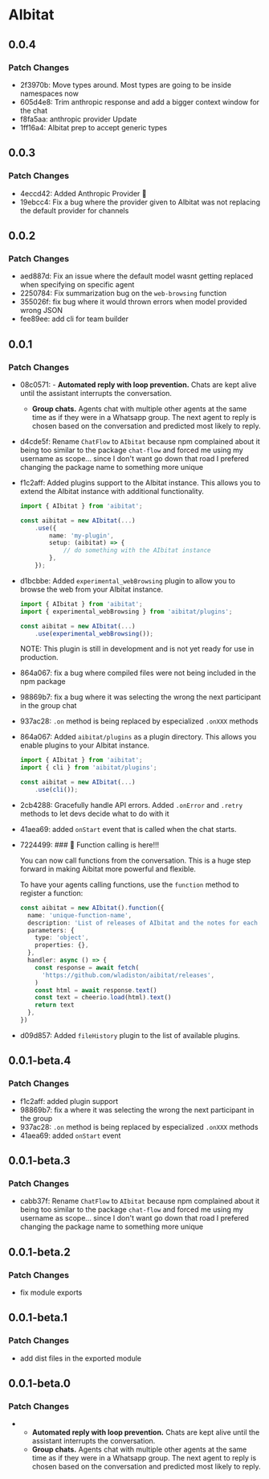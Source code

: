# AIbitat

## 0.0.4

### Patch Changes

- 2f3970b: Move types around. Most types are going to be inside namespaces now
- 605d4e8: Trim anthropic response and add a bigger context window for the chat
- f8fa5aa: anthropic provider Update
- 1ff16a4: AIbitat prep to accept generic types

## 0.0.3

### Patch Changes

- 4eccd42: Added Anthropic Provider 🎊
- 19ebcc4: Fix a bug where the provider given to AIbitat was not replacing the
  default provider for channels

## 0.0.2

### Patch Changes

- aed887d: Fix an issue where the default model wasnt getting replaced when
  specifying on specific agent
- 2250784: Fix summarization bug on the `web-browsing` function
- 355026f: fix bug where it would thrown errors when model provided wrong JSON
- fee89ee: add cli for team builder

## 0.0.1

### Patch Changes

- 08c0571: - **Automated reply with loop prevention.** Chats are kept alive
  until the assistant interrupts the conversation.
  - **Group chats.** Agents chat with multiple other agents at the same time as
    if they were in a Whatsapp group. The next agent to reply is chosen based on
    the conversation and predicted most likely to reply.
- d4cde5f: Rename `ChatFlow` to `AIbitat` because npm complained about it being
  too similar to the package `chat-flow` and forced me using my username as
  scope... since I don't want go down that road I prefered changing the package
  name to something more unique
- f1c2aff: Added plugins support to the AIbitat instance. This allows you to
  extend the AIbitat instance with additional functionality.

  ```ts
  import { AIbitat } from 'aibitat';

  const aibitat = new AIbitat(...)
      .use({
          name: 'my-plugin',
          setup: (aibitat) => {
              // do something with the AIbitat instance
          },
      });
  ```

- d1bcbbe: Added `experimental_webBrowsing` plugin to allow you to browse the
  web from your AIbitat instance.

  ```ts
  import { AIbitat } from 'aibitat';
  import { experimental_webBrowsing } from 'aibitat/plugins';

  const aibitat = new AIbitat(...)
      .use(experimental_webBrowsing());
  ```

  NOTE: This plugin is still in development and is not yet ready for use in
  production.

- 864a067: fix a bug where compiled files were not being included in the npm
  package
- 98869b7: fix a bug where it was selecting the wrong the next participant in
  the group chat
- 937ac28: `.on` method is being replaced by especialized `.onXXX` methods
- 864a067: Added `aibitat/plugins` as a plugin directory. This allows you enable
  plugins to your AIbitat instance.

  ```ts
  import { AIbitat } from 'aibitat';
  import { cli } from 'aibitat/plugins';

  const aibitat = new AIbitat(...)
      .use(cli());
  ```

- 2cb4288: Gracefully handle API errors. Added `.onError` and `.retry` methods
  to let devs decide what to do with it
- 41aea69: added `onStart` event that is called when the chat starts.
- 7224499: ### 🎉 Function calling is here!!!

  You can now call functions from the conversation. This is a huge step forward
  in making Aibitat more powerful and flexible.

  To have your agents calling functions, use the `function` method to register a
  function:

  ```ts
  const aibitat = new AIbitat().function({
    name: 'unique-function-name',
    description: 'List of releases of AIbitat and the notes for each release.',
    parameters: {
      type: 'object',
      properties: {},
    },
    handler: async () => {
      const response = await fetch(
        'https://github.com/wladiston/aibitat/releases',
      )
      const html = await response.text()
      const text = cheerio.load(html).text()
      return text
    },
  })
  ```

- d09d857: Added `fileHistory` plugin to the list of available plugins.

## 0.0.1-beta.4

### Patch Changes

- f1c2aff: added plugin support
- 98869b7: fix a where it was selecting the wrong the next participant in the
  group
- 937ac28: `.on` method is being replaced by especialized `.onXXX` methods
- 41aea69: added `onStart` event

## 0.0.1-beta.3

### Patch Changes

- cabb37f: Rename `ChatFlow` to `AIbitat` because npm complained about it being
  too similar to the package `chat-flow` and forced me using my username as
  scope... since I don't want go down that road I prefered changing the package
  name to something more unique

## 0.0.1-beta.2

### Patch Changes

- fix module exports

## 0.0.1-beta.1

### Patch Changes

- add dist files in the exported module

## 0.0.1-beta.0

### Patch Changes

- - **Automated reply with loop prevention.** Chats are kept alive until the
    assistant interrupts the conversation.
  - **Group chats.** Agents chat with multiple other agents at the same time as
    if they were in a Whatsapp group. The next agent to reply is chosen based on
    the conversation and predicted most likely to reply.
